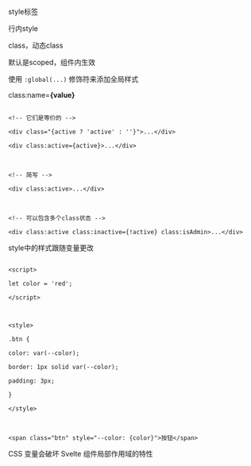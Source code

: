 style标签

  

行内style

  

class，动态class

  

默认是scoped，组件内生效

  

使用 `:global(...)` 修饰符来添加全局样式

  
  

class:name=**{**value**}**

  

```

<!-- 它们是等价的 -->

<div class="{active ? 'active' : ''}">...</div>

<div class:active={active}>...</div>

  

<!-- 简写 -->

<div class:active>...</div>

  

<!-- 可以包含多个class状态 -->

<div class:active class:inactive={!active} class:isAdmin>...</div>

```

  

style中的样式跟随变量更改

```

<script>

let color = 'red';

</script>

  

<style>

.btn {

color: var(--color);

border: 1px solid var(--color);

padding: 3px;

}

</style>

  

<span class="btn" style="--color: {color}">按钮</span>

```

CSS 变量会破坏 Svelte 组件局部作用域的特性